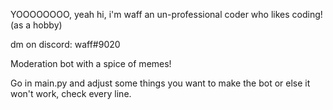YOOOOOOOO, yeah hi, i'm waff an un-professional coder who likes coding! (as a hobby)

dm on discord: waff#9020

Moderation bot with a spice of memes!

Go in main.py and adjust some things you want to make the bot or else it won't work, check every line.
